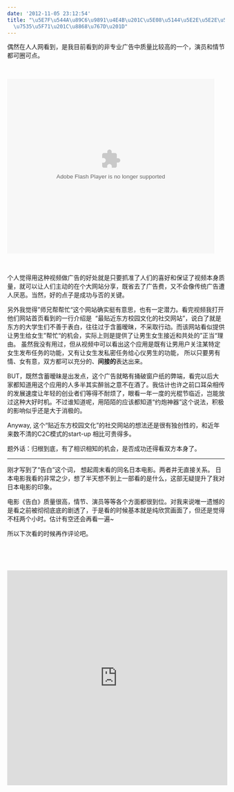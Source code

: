 ```yaml
---
date: '2012-11-05 23:12:54'
title: "\u5E7F\u544A\u89C6\u9891\u4E4B\u201C\u5E08\u5144\u5E2E\u5E2E\u5FD9\u201D\u4E0E\
  \u7535\u5F71\u201C\u8868\u767D\u201D"
---
```


偶然在人人网看到，是我目前看到的非专业广告中质量比较高的一个，演员和情节都可圈可点。

 

<object classid="clsid:d27cdb6e-ae6d-11cf-96b8-444553540000" codebase="http://download.macromedia.com/pub/shockwave/cabs/flash/swflash.cab#version=6,0,40,0" height="405" width="480"><param name="src" value="http://player.56.com/v_NzgxNDI0OTY.swf"></param><param name="allowfullscreen" value="true"></param><param name="allownetworking" value="all"></param><param name="allowscriptaccess" value="always"></param><embed allowfullscreen="true" allownetworking="all" allowscriptaccess="always" height="405" src="http://player.56.com/v_NzgxNDI0OTY.swf" type="application/x-shockwave-flash" width="480"></embed></object>

 

个人觉得用这种视频做广告的好处就是只要抓准了人们的喜好和保证了视频本身质量，就可以让人们主动的在个大网站分享，既省去了广告费，又不会像传统广告遭人厌恶。当然，好的点子是成功与否的关键。

另外我觉得”师兄帮帮忙“这个网站确实挺有意思，也有一定潜力。看完视频我打开他们网站首页看到的一行介绍是  “最贴近东方校园文化的社交网站”，说白了就是东方的大学生们不善于表白，往往过于含蓄暧昧，不采取行动。而该网站看似提供让男生给女生”帮忙“的机会，实际上则是提供了让男生女生接近和共处的”正当“理由。 虽然我没有用过，但从视频中可以看出这个应用是既有让男用户关注某特定女生发布任务的功能，又有让女生发私密任务给心仪男生的功能， 所以只要男有情、女有意，双方都可以充分的、**间接的**表达出来。

BUT，既然含蓄暧昧是出发点，这个广告就略有捅破窗户纸的弊端，看完以后大家都知道用这个应用的人多半其实醉翁之意不在酒了。我估计也许之前口耳朵相传的发展速度让年轻的创业者们等得不耐烦了，眼看一年一度的光棍节临近，岂能放过这种大好时机。不过谁知道呢，用陌陌的应该都知道“约炮神器”这个说法，积极的影响似乎还是大于消极的。

Anyway, 这个“贴近东方校园文化”的社交网站的想法还是很有独创性的，和近年来数不清的C2C模式的start-up 相比可贵得多。

题外话：归根到底，有了相识相知的机会，是否成功还得看双方本身了。

---
刚才写到了“告白”这个词， 想起周末看的同名日本电影。两者并无直接关系。 日本电影我看的非常之少，想了半天想不到上一部看的是什么，这部无疑提升了我对日本电影的印象。

电影《告白》质量很高，情节、演员等等各个方面都很到位。对我来说唯一遗憾的是看之前被彻彻底底的剧透了，于是看的时候基本就是纯欣赏画面了，但还是觉得不枉两个小时。估计有空还会再看一遍~

所以下次看的时候再作评论吧。

 

 

<iframe allowfullscreen="" frameborder="0" height="498" src="http://player.youku.com/embed/XMzY4MDQ4MTg0" width="510"></iframe>


